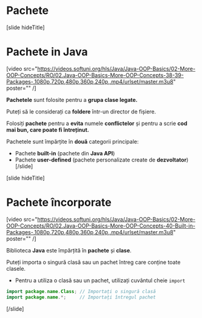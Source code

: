 # Pachete

[slide hideTitle]

# Pachete in Java

[video src="https://videos.softuni.org/hls/Java/Java-OOP-Basics/02-More-OOP-Concepts/RO/02.Java-OOP-Basics-More-OOP-Concepts-38-39-Packages-,1080p,720p,480p,360p,240p,.mp4/urlset/master.m3u8" poster="" /]

**Pachetele** sunt folosite pentru a **grupa clase legate.**

Puteți să le considerați ca **foldere** într-un director de fișiere.

Folosiți **pachete** pentru a **evita** numele **conflictelor** și pentru a scrie **cod mai bun, care poate fi întreținut.**

Pachetele sunt împărțite în **două** categorii principale:
- Pachete **built-in** (pachete din **Java API**)
- Pachete **user-defined** (pachete personalizate create de **dezvoltator**)
[/slide]

[slide hideTitle]
# Pachete încorporate

[video src="https://videos.softuni.org/hls/Java/Java-OOP-Basics/02-More-OOP-Concepts/RO/02.Java-OOP-Basics-More-OOP-Concepts-40-Built-in-Packages-,1080p,720p,480p,360p,240p,.mp4/urlset/master.m3u8" poster="" /]

Biblioteca **Java** este împărțită în **pachete** și **clase**.

Puteți importa o singură clasă sau un pachet întreg care conține toate clasele.

- Pentru a utiliza o clasă sau un pachet, utilizați cuvântul cheie `import`

```java
import package.name.Class; // Importați o singură clasă
import package.name.*;     // Importați întregul pachet
```

[/slide]
